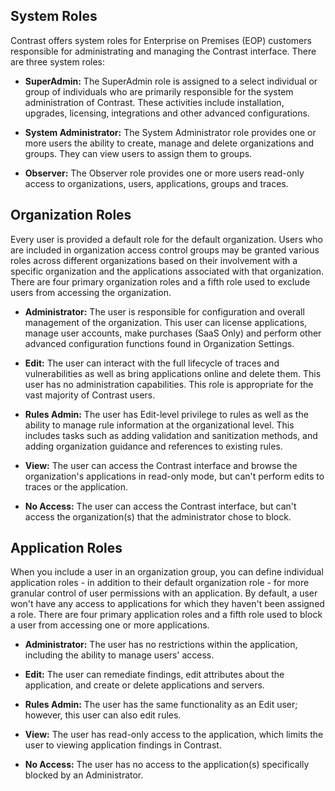 <!--
title: "System, Organization and Application Roles"
description: "Overview of system, organization and application roles within TeamServer"
tags: "Admin manage TeamServer roles observer superadmin system"
-->


## System Roles
Contrast offers system roles for Enterprise on Premises (EOP) customers responsible for administrating and managing the Contrast interface. There are three system roles:

* **SuperAdmin:** The SuperAdmin role is assigned to a select individual or group of individuals who are primarily responsible for the system administration of Contrast. These activities include installation, upgrades, licensing, integrations and other advanced configurations.

* **System Administrator:** The System Administrator role provides one or more users the ability to create, manage and delete organizations and groups. They can view users to assign them to groups.

* **Observer:** The Observer role provides one or more users read-only access to organizations, users, applications, groups and traces.  

## Organization Roles
Every user is provided a default role for the default organization. Users who are included in organization access control groups may be granted various roles across different organizations based on their involvement with a specific organization and the applications associated with that organization. There are four primary organization roles and a fifth role used to exclude users from accessing the organization.

* **Administrator:** The user is responsible for configuration and overall management of the organization. This user can license applications, manage user accounts, make purchases (SaaS Only) and perform other advanced configuration functions found in Organization Settings. 

* **Edit:** The user can interact with the full lifecycle of traces and vulnerabilities as well as bring applications online and delete them. This user has no administration capabilities. This role is appropriate for the vast majority of Contrast users. 

* **Rules Admin:** The user has Edit-level privilege to rules as well as the ability to manage rule information at the organizational level. This includes tasks such as adding validation and sanitization methods, and adding organization guidance and references to existing rules.

* **View:** The user can access the Contrast interface and browse the organization's applications in read-only mode, but can't perform edits to traces or the application.

* **No Access:** The user can access the Contrast interface, but can't access the organization(s) that the administrator chose to block.

## Application Roles
When you include a user in an organization group, you can define individual application roles - in addition to their default organization role - for more granular control of user permissions with an application. By default, a user won't have any access to applications for which they haven't been assigned a role. There are four primary application roles and a fifth role used to block a user from accessing one or more applications.
 
* **Administrator:** The user has no restrictions within the application, including the ability to manage users' access.

* **Edit:** The user can remediate findings, edit attributes about the application, and create or delete applications and servers. 

* **Rules Admin:** The user has the same functionality as an Edit user; however, this user can also edit rules.

* **View:** The user has read-only access to the application, which limits the user to viewing application findings in Contrast. 

* **No Access:** The user has no access to the application(s) specifically blocked by an Administrator. 


